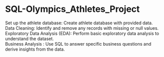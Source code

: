 # SQL-Olympics_Athletes_Project
Set up the athlete database: Create athlete database with provided data.
<br>
Data Cleaning: Identify and remove any records with missing or null values.
<br>
Exploratory Data Analysis (EDA): Perform basic exploratory data analysis to understand the dataset.
<br>
Business Analysis : Use SQL to answer specific business questions and derive insights from the data.
